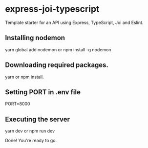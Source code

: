 # express-joi-typescript
Template starter for an API using Express, TypeScript, Joi and Eslint.

## Installing nodemon
yarn global add nodemon or npm install -g nodemon

## Downloading required packages.
yarn or npm install.

## Setting PORT in .env file
PORT=8000

## Executing the server
yarn dev or npm run dev

Done! You're ready to go.
